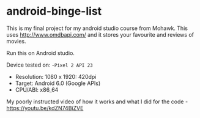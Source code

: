 # android-binge-list
This is my final project for my android studio course from Mohawk. This uses http://www.omdbapi.com/ and it stores your favourite and reviews of movies.

Run this on Android studio.

Device tested on: 
-`Pixel 2 API 23` 
- Resolution: 1080 x 1920: 420dpi
- Target: Android 6.0 (Google APIs) 
- CPU/ABI: x86_64 


My poorly instructed video of how it works and what I did for the code - https://youtu.be/kdZN74BiZVE
